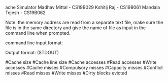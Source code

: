 ache Simulator
Madhav Mittal  - CS19B029
Kshitij Raj    - CS19B061
Mandala Tejesh - CS19B062

Note: the memory address are read from a separate text file, make sure the file is in the same directory and give the name of file as input in the command line when prompted.

command line input format:
<Cache Size>
<Block Size>
<Associativity>
<Replacement Policy>
<file name containing memory traces>

Output format: (STDOUT)

<cache Size>	#Cache size
<block Size>	#Cache line size
<Associativity>
<Replacement Policy>
<Cache accesses>	    #Cache accesses
<Read accesses>	        #Read accesses
<Write accesses>	    #Write accesses
<Cache misses>	        #Cache misses
<Compulsory misses>	    #Compulsory misses
<Capacity misses>	    #Capacity misses
<Conflict misses>	    #Conflict misses
<Read misses>	        #Read misses
<Write misses>	        #Write misses
<Dirty blocks evicted>	#Dirty blocks evicted
